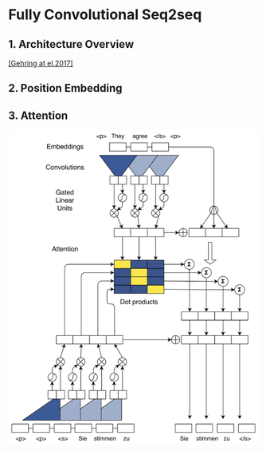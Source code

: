# Fully Convolutional Seq2seq

## 1. Architecture Overview

[\[Gehring at el.2017\]](https://arxiv.org/pdf/1705.03122.pdf)

## 2. Position Embedding

## 3. Attention



![](/assets/nmt-fconv-overview.png)


